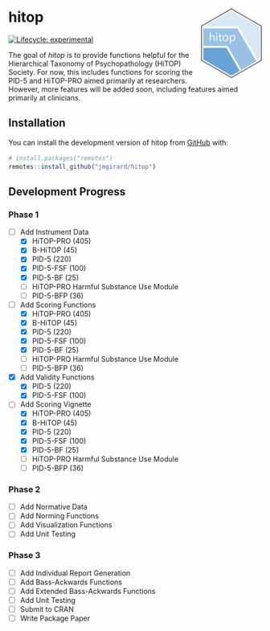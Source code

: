 
<!-- README.md is generated from README.Rmd. Please edit that file -->

# hitop <a href="https://jmgirard.github.io/hitop/"><img src="man/figures/logo.png" align="right" height="138" alt="hitop website" /></a>

<!-- badges: start -->

[![Lifecycle:
experimental](https://img.shields.io/badge/lifecycle-experimental-orange.svg)](https://lifecycle.r-lib.org/articles/stages.html#experimental)
<!-- badges: end -->

The goal of *hitop* is to provide functions helpful for the Hierarchical
Taxonomy of Psychopathology (HiTOP) Society. For now, this includes
functions for scoring the PID-5 and HiTOP-PRO aimed primarily at
researchers. However, more features will be added soon, including
features aimed primarily at clinicians.

## Installation

You can install the development version of hitop from
[GitHub](https://github.com/) with:

``` r
# install.packages("remotes")
remotes::install_github("jmgirard/hitop")
```

## Development Progress

### Phase 1

- [ ] Add Instrument Data
  - [x] HiTOP-PRO (405)
  - [x] B-HiTOP (45)
  - [x] PID-5 (220)
  - [x] PID-5-FSF (100)
  - [x] PID-5-BF (25)
  - [ ] HiTOP-PRO Harmful Substance Use Module
  - [ ] PID-5-BFP (36)
- [ ] Add Scoring Functions
  - [x] HiTOP-PRO (405)
  - [x] B-HiTOP (45)
  - [x] PID-5 (220)
  - [x] PID-5-FSF (100)
  - [x] PID-5-BF (25)
  - [ ] HiTOP-PRO Harmful Substance Use Module
  - [ ] PID-5-BFP (36)
- [x] Add Validity Functions
  - [x] PID-5 (220)
  - [x] PID-5-FSF (100)
- [ ] Add Scoring Vignette
  - [x] HiTOP-PRO (405)
  - [x] B-HiTOP (45)
  - [x] PID-5 (220)
  - [x] PID-5-FSF (100)
  - [x] PID-5-BF (25)
  - [ ] HiTOP-PRO Harmful Substance Use Module
  - [ ] PID-5-BFP (36)

### Phase 2

- [ ] Add Normative Data
- [ ] Add Norming Functions
- [ ] Add Visualization Functions
- [ ] Add Unit Testing

### Phase 3

- [ ] Add Individual Report Generation
- [ ] Add Bass-Ackwards Functions
- [ ] Add Extended Bass-Ackwards Functions
- [ ] Add Unit Testing
- [ ] Submit to CRAN
- [ ] Write Package Paper
